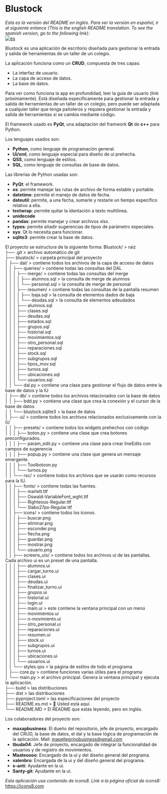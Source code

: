 # Blustock

*Esta es la versión del README en inglés. Para ver la versión en español, ir al siguiente enlance (This is the english README translation. To see the spanish version, go to the following link):*  
[![es](https://img.shields.io/badge/lang-es-yellow.svg)](https://github.com/MaxAPBusiness/Blustock/blob/main/README.es.md)

Blustock es una aplicación de escritorio diseñada para gestionar la entrada y salida de herramientas de un taller de un colegio.

La aplicación funciona como un **CRUD**, compuesta de tres capas:
- La interfaz de usuario.
- La capa de acceso de datos.
- La base de datos.

Para ver como funciona la app en profundidad, leer la guía de usuario (link próximamente).
Está diseñada específicamente para gestionar la entrada y salida de herramientas de un taller de un colegio, pero puede ser adaptada a cualquier taller que tenga pañoleros y requiera gestionar la entrada y salida de herramientas si se cambia mediante código.

El framework usado es **PyQt**, una adaptación del framwork **Qt** de **c++** para Python.

Los lenguajes usados son:
- **Python**, como lenguaje de programación general.
- **Ui/xml**, como lenguaje especial para diseño de ui prehecha.
- **QSS**, como lenguaje de estilos.
- **SQL**, como lenguaje de consultas de base de datos.

Las librerías de Python usadas son:
- **PyQt**: el framework.
- **os**: permite manejar las rutas de archivo de forma estable y portable.
- **datetime**: permite el manejo de datos de fecha.
- **dateutil**: permite, a una fecha, sumarle y restarle un tiempo específico relativo a ella.
- **textwrap**: permite quitar la identación a texto multilínea.
- **unidecode**
- **pandas**: permite manejar y crear archivos xlsx.
- **types**: permite añadir sugerencias de tipos de parámetro especiales.
- **sys**: Qt lo necesita para funcionar.
- **sqlite3**: permite crear la base de datos.

El proyecto se estructura de la siguiente forma:
Blustock/                        > raíz  
├── .git                         > archivo automático de git  
├── blustock/                    > carpeta principal del proyecto  
│   ├── dal/                     > contiene todos los archivos de la capa de acceso de datos  
│   │   ├── queries/             > contiene todas las consultas del DAL  
│   │   │   ├── merge/           > contiene todas las consultas del merge  
│   │   │   │   ├── alumnos.sql  > la consulta de merge de alumnos  
│   │   │   │   └── personal.sql > la consulta de merge de personal  
│   │   │   ├── resumen/         > contiene todas las consultas de la pantalla resumen  
│   │   │   │   ├── baja.sql     > la consulta de elementos dados de baja  
│   │   │   │   └── deudas.sql   > la consulta de elementos adeudados  
│   │   │   ├── alumnos.sql  
│   │   │   ├── clases.sql  
│   │   │   ├── deudas.sql  
│   │   │   ├── estados.sql  
│   │   │   ├── grupos.sql  
│   │   │   ├── historial.sql  
│   │   │   ├── movimientos.sql  
│   │   │   ├── otro_personal.sql  
│   │   │   ├── reparaciones.sql  
│   │   │   ├── stock.sql  
│   │   │   ├── subgrupos.sql  
│   │   │   ├── tipos_mov.sql  
│   │   │   ├── turnos.sql  
│   │   │   ├── ubicaciones.sql  
│   │   │   └── usuarios.sql  
│   │   └── dal.py               > contiene una clase para gestionar el flujo de datos entre la base de datos y la IU  
│   ├── db/                      > contiene todos los archivos relacionados con la base de datos  
│   │   ├── bdd.py               > contiene una clase que crea la conexión y el cursor de la base de datos  
│   │   └── blustock.sqlite3     > la base de datos  
│   ├── ui/                      > contiene todos los archivos relacionados exclusivamente con la IU  
│   │   ├── presets/             > contiene todos los widgets prehechos con código  
│   │   │   ├── boton.py         > contiene una clase que crea botones preconfigurados.  
│   │   │   ├── param_edit.py    > contiene una clase para crear lineEdits con campos de sugerencia  
│   │   │   ├── popup.py         > contiene una clase que genera un mensaje emergente.  
│   │   │   ├── Toolbotoon.py  
│   │   │   └── turnos.py  
│   │   └── rsc/                 > contiene todos los archivos que se usarán como recursos para la IU.  
│   │       ├── fonts/           > contiene todas las fuentes.  
│   │       │   ├── marlett.ttf  
│   │       │   ├── Oswald-VariableFont_wght.ttf  
│   │       │   ├── Righteous-Regular.ttf  
│   │       │   └── Slabo27px-Regular.ttf  
│   │       ├── icons/           > contiene todos los íconos.  
│   │       │   ├── buscar.png  
│   │       │   ├── eliminar.png  
│   │       │   ├── esconder.png  
│   │       │   ├── flecha.png  
│   │       │   ├── guardar.png  
│   │       │   ├── mostrar.png  
│   │       │   └── usuario.png  
│   │       ├── screens_uis/     > contiene todos los archivos ui de las pantallas. Cada archivo ui es un preset de una pantalla.  
│   │       │   ├── alumnos.ui  
│   │       │   ├── cargar_turno.ui  
│   │       │   ├── clases.ui  
│   │       │   ├── deudas.ui  
│   │       │   ├── finalizar_turno.ui  
│   │       │   ├── grupos.ui  
│   │       │   ├── historial.ui  
│   │       │   ├── login.ui  
│   │       │   ├── main.ui      > este contiene la ventana principal con un menú  
│   │       │   ├── movimientos.ui  
│   │       │   ├── n-movimiento.ui  
│   │       │   ├── otro_personal.ui  
│   │       │   ├── reparaciones.ui  
│   │       │   ├── resumen.ui  
│   │       │   ├── stock.ui  
│   │       │   ├── subgrupos.ui  
│   │       │   ├── turnos.ui  
│   │       │   ├── ubicaciones.ui  
│   │       │   └── usuarios.ui  
│   │       └── styles.qss       > la página de estilos de todo el programa  
│   ├── core.py                  > contiene funciones varias útiles para el programa  
│   └── main.py                  > el archivo principal. Genera la ventana principal y ejecuta la aplicación.  
├── build                        > las distribuciones  
├── dist                         > las distribuciones  
├── pyproject.toml               > las especificaciones del proyecto  
├── README.es.md                 > 📍 Usted está aquí.  
└── README.MD                    > El README que estás leyendo, pero en inglés.  

Los colaboradores del proyecto son:
- **maxapbusiness**: El dueño del repositorio, jefe de proyecto, encargado del CRUD, la base de datos, el dal y la base lógica de programación de la aplicación. Mail: mapellegrinobusiness@gmail.com
- **tbuda04**: Jefe de proyecto, encargado de integrar la funcionalidad de usuarios y de registro de movimientos.
- **Maateoooo**: Encargado de la ui y del diseño general del programa.
- **valenbru**: Encargada de la ui y del diseño general del programa.
- **s-anti**: Ayudante en la ui.
- **Santy-git**: Ayudante en la ui.

*Esta aplicación usa contenido de icons8. Link a la página oficial de icons8:* https://icons8.com
